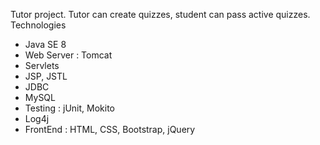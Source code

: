 Tutor project. Tutor can create quizzes, student can pass active quizzes.
Technologies
<ul>
<li> Java SE 8 </li>
<li> Web Server : Tomcat </li>
<li> Servlets </li>
<li> JSP, JSTL </li>
<li> JDBC </li>
<li> MySQL </li>
<li> Testing : jUnit, Mokito </li>
<li> Log4j </li>
<li> FrontEnd : HTML, CSS, Bootstrap, jQuery </li>
</ul>
